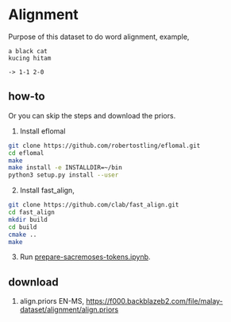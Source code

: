 # Alignment

Purpose of this dataset to do word alignment, example,

```text
a black cat
kucing hitam

-> 1-1 2-0
```

## how-to

Or you can skip the steps and download the priors.

1. Install eflomal

```bash
git clone https://github.com/robertostling/eflomal.git
cd eflomal
make
make install -e INSTALLDIR=~/bin
python3 setup.py install --user
```

2. Install fast_align,

```bash
git clone https://github.com/clab/fast_align.git
cd fast_align
mkdir build
cd build
cmake ..
make
```

3. Run [prepare-sacremoses-tokens.ipynb](prepare-sacremoses-tokens.ipynb).

## download

1. align.priors EN-MS, https://f000.backblazeb2.com/file/malay-dataset/alignment/align.priors
